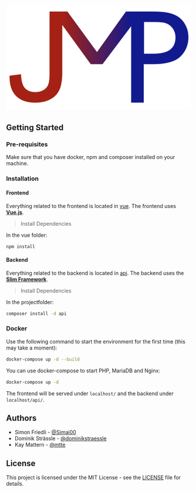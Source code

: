 # ![JMP](logo.png)

## Getting Started

### Pre-requisites

Make sure that you have docker, npm and composer installed on your machine.

### Installation

#### Frontend

Everything related to the frontend is located in [vue](vue). The frontend uses **[Vue.js](https://vuejs.org/)**.

> Install Dependencies

In the vue folder:
```bash
npm install
```

#### Backend

Everything related to the backend is located in [api](api). The backend uses the **[Slim Framework](https://www.slimframework.com/)**.

> Install Dependencies

In the projectfolder:
```bash
composer install -d api
```

### Docker

Use the following command to start the environment for the first time (this may take a moment):
```bash
docker-compose up -d --build
```

You can use docker-compose to start PHP, MariaDB and Nginx:

```bash
docker-compose up -d
```

The frontend will be served under `localhost/` and the backend under `localhost/api/`.

## Authors

- Simon Friedli - [@Simai00](https://github.com/Simai00)
- Dominik Strässle - [@dominikstraessle](https://github.com/dominikstraessle)
- Kay Mattern - [@mtte](https://github.com/mtte)

## License

This project is licensed under the MIT License - see the [LICENSE](LICENSE) file for details.
